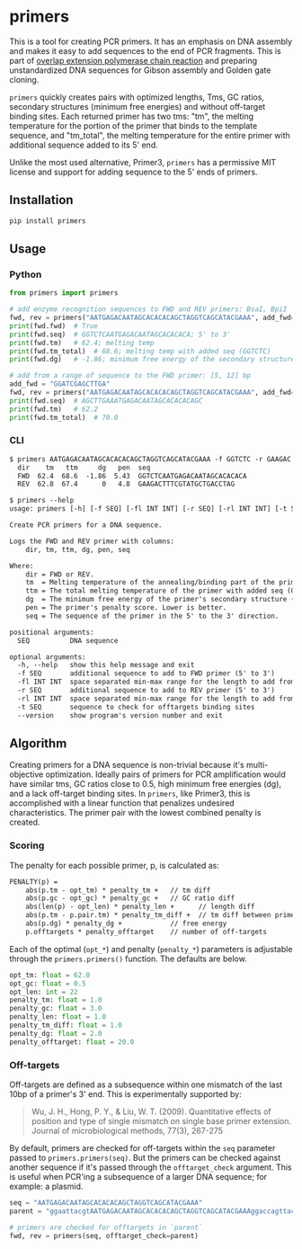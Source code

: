 # primers

This is a tool for creating PCR primers. It has an emphasis on DNA assembly and makes it easy to add sequences to the end of PCR fragments. This is part of [overlap extension polymerase chain reaction](https://en.wikipedia.org/wiki/Overlap_extension_polymerase_chain_reaction) and preparing unstandardized DNA sequences for Gibson assembly and Golden gate cloning.

`primers` quickly creates pairs with optimized lengths, Tms, GC ratios, secondary structures (minimum free energies) and without off-target binding sites. Each returned primer has two tms: "tm", the melting temperature for the portion of the primer that binds to the template sequence, and "tm_total", the melting temperature for the entire primer with additional sequence added to its 5' end.

Unlike the most used alternative, Primer3, `primers` has a permissive MIT license and support for adding sequence to the 5' ends of primers.

## Installation

```bash
pip install primers
```

## Usage

### Python

```python
from primers import primers

# add enzyme recognition sequences to FWD and REV primers: BsaI, BpiI
fwd, rev = primers("AATGAGACAATAGCACACACAGCTAGGTCAGCATACGAAA", add_fwd="GGTCTC", add_rev="GAAGAC")
print(fwd.fwd)  # True
print(fwd.seq)  # GGTCTCAATGAGACAATAGCACACACA; 5' to 3'
print(fwd.tm)   # 62.4; melting temp
print(fwd.tm_total)  # 68.6; melting temp with added seq (GGTCTC)
print(fwd.dg)   # -1.86; minimum free energy of the secondary structure

# add from a range of sequence to the FWD primer: [5, 12] bp
add_fwd = "GGATCGAGCTTGA"
fwd, rev = primers("AATGAGACAATAGCACACACAGCTAGGTCAGCATACGAAA", add_fwd=add_fwd, add_fwd_len=(5, 12))
print(fwd.seq)  # AGCTTGAAATGAGACAATAGCACACACAGC
print(fwd.tm)   # 62.2
print(fwd.tm_total)  # 70.0
```

### CLI

```txt
$ primers AATGAGACAATAGCACACACAGCTAGGTCAGCATACGAAA -f GGTCTC -r GAAGAC
  dir    tm   ttm     dg   pen  seq
  FWD  62.4  68.6  -1.86  5.43  GGTCTCAATGAGACAATAGCACACACA
  REV  62.8  67.4      0   4.8  GAAGACTTTCGTATGCTGACCTAG
```

```txt
$ primers --help
usage: primers [-h] [-f SEQ] [-fl INT INT] [-r SEQ] [-rl INT INT] [-t SEQ] [--version] SEQ

Create PCR primers for a DNA sequence.

Logs the FWD and REV primer with columns:
    dir, tm, ttm, dg, pen, seq

Where:
    dir = FWD or REV.
    tm  = Melting temperature of the annealing/binding part of the primer (Celsius).
    ttm = The total melting temperature of the primer with added seq (Celsius).
    dg  = The minimum free energy of the primer's secondary structure (kcal/mol).
    pen = The primer's penalty score. Lower is better.
    seq = The sequence of the primer in the 5' to the 3' direction.

positional arguments:
  SEQ          DNA sequence

optional arguments:
  -h, --help   show this help message and exit
  -f SEQ       additional sequence to add to FWD primer (5' to 3')
  -fl INT INT  space separated min-max range for the length to add from '-f' (5' to 3')
  -r SEQ       additional sequence to add to REV primer (5' to 3')
  -rl INT INT  space separated min-max range for the length to add from '-r' (5' to 3')
  -t SEQ       sequence to check for offtargets binding sites
  --version    show program's version number and exit
```

## Algorithm

Creating primers for a DNA sequence is non-trivial because it's multi-objective optimization. Ideally pairs of primers for PCR amplification would have similar tms, GC ratios close to 0.5, high minimum free energies (dg), and a lack off-target binding sites. In `primers`, like Primer3, this is accomplished with a linear function that penalizes undesired characteristics. The primer pair with the lowest combined penalty is created.

### Scoring

The penalty for each possible primer, p, is calculated as:

```txt
PENALTY(p) =
    abs(p.tm - opt_tm) * penalty_tm +   // tm diff
    abs(p.gc - opt_gc) * penalty_gc +   // GC ratio diff
    abs(len(p) - opt_len) * penalty_len +      // length diff
    abs(p.tm - p.pair.tm) * penalty_tm_diff +  // tm diff between primers
    abs(p.dg) * penalty_dg +            // free energy
    p.offtargets * penalty_offtarget    // number of off-targets
```

Each of the optimal (`opt_*`) and penalty (`penalty_*`) parameters is adjustable through the `primers.primers()` function. The defaults are below.

```python
opt_tm: float = 62.0
opt_gc: float = 0.5
opt_len: int = 22
penalty_tm: float = 1.0
penalty_gc: float = 3.0
penalty_len: float = 1.0
penalty_tm_diff: float = 1.0
penalty_dg: float = 2.0
penalty_offtarget: float = 20.0
```

### Off-targets

Off-targets are defined as a subsequence within one mismatch of the last 10bp of a primer's 3' end. This is experimentally supported by:

> Wu, J. H., Hong, P. Y., & Liu, W. T. (2009). Quantitative effects of position and type of single mismatch on single base primer extension. Journal of microbiological methods, 77(3), 267-275

By default, primers are checked for off-targets within the `seq` parameter passed to `primers.primers(seq)`. But the primers can be checked against another sequence if it's passed through the `offtarget_check` argument. This is useful when PCR'ing a subsequence of a larger DNA sequence; for example: a plasmid.

```python
seq = "AATGAGACAATAGCACACACAGCTAGGTCAGCATACGAAA"
parent = "ggaattacgtAATGAGACAATAGCACACACAGCTAGGTCAGCATACGAAAggaccagttacagga"

# primers are checked for offtargets in `parent`
fwd, rev = primers(seq, offtarget_check=parent)
```
